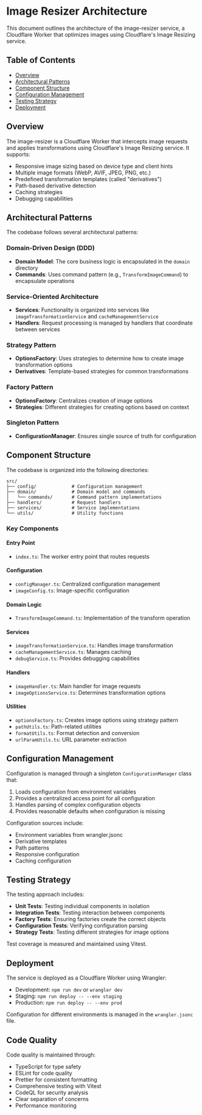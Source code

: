# Image Resizer Architecture

This document outlines the architecture of the image-resizer service, a Cloudflare Worker that optimizes images using Cloudflare's Image Resizing service.

## Table of Contents
- [Overview](#overview)
- [Architectural Patterns](#architectural-patterns)
- [Component Structure](#component-structure)
- [Configuration Management](#configuration-management)
- [Testing Strategy](#testing-strategy)
- [Deployment](#deployment)

## Overview

The image-resizer is a Cloudflare Worker that intercepts image requests and applies transformations using Cloudflare's Image Resizing service. It supports:

- Responsive image sizing based on device type and client hints
- Multiple image formats (WebP, AVIF, JPEG, PNG, etc.)
- Predefined transformation templates (called "derivatives")
- Path-based derivative detection
- Caching strategies
- Debugging capabilities

## Architectural Patterns

The codebase follows several architectural patterns:

### Domain-Driven Design (DDD)

- **Domain Model**: The core business logic is encapsulated in the `domain` directory
- **Commands**: Uses command pattern (e.g., `TransformImageCommand`) to encapsulate operations

### Service-Oriented Architecture

- **Services**: Functionality is organized into services like `imageTransformationService` and `cacheManagementService`
- **Handlers**: Request processing is managed by handlers that coordinate between services

### Strategy Pattern

- **OptionsFactory**: Uses strategies to determine how to create image transformation options
- **Derivatives**: Template-based strategies for common transformations

### Factory Pattern

- **OptionsFactory**: Centralizes creation of image options
- **Strategies**: Different strategies for creating options based on context

### Singleton Pattern

- **ConfigurationManager**: Ensures single source of truth for configuration

## Component Structure

The codebase is organized into the following directories:

```
src/
├── config/             # Configuration management
├── domain/             # Domain model and commands
│   └── commands/       # Command pattern implementations
├── handlers/           # Request handlers
├── services/           # Service implementations
└── utils/              # Utility functions
```

### Key Components

#### Entry Point

- `index.ts`: The worker entry point that routes requests

#### Configuration

- `configManager.ts`: Centralized configuration management
- `imageConfig.ts`: Image-specific configuration

#### Domain Logic

- `TransformImageCommand.ts`: Implementation of the transform operation

#### Services

- `imageTransformationService.ts`: Handles image transformation
- `cacheManagementService.ts`: Manages caching
- `debugService.ts`: Provides debugging capabilities

#### Handlers

- `imageHandler.ts`: Main handler for image requests
- `imageOptionsService.ts`: Determines transformation options

#### Utilities

- `optionsFactory.ts`: Creates image options using strategy pattern
- `pathUtils.ts`: Path-related utilities
- `formatUtils.ts`: Format detection and conversion
- `urlParamUtils.ts`: URL parameter extraction

## Configuration Management

Configuration is managed through a singleton `ConfigurationManager` class that:

1. Loads configuration from environment variables
2. Provides a centralized access point for all configuration
3. Handles parsing of complex configuration objects
4. Provides reasonable defaults when configuration is missing

Configuration sources include:
- Environment variables from wrangler.jsonc
- Derivative templates
- Path patterns
- Responsive configuration
- Caching configuration

## Testing Strategy

The testing approach includes:

- **Unit Tests**: Testing individual components in isolation
- **Integration Tests**: Testing interaction between components
- **Factory Tests**: Ensuring factories create the correct objects
- **Configuration Tests**: Verifying configuration parsing
- **Strategy Tests**: Testing different strategies for image options

Test coverage is measured and maintained using Vitest.

## Deployment

The service is deployed as a Cloudflare Worker using Wrangler:

- Development: `npm run dev` or `wrangler dev`
- Staging: `npm run deploy -- --env staging`
- Production: `npm run deploy -- --env prod`

Configuration for different environments is managed in the `wrangler.jsonc` file.

## Code Quality

Code quality is maintained through:

- TypeScript for type safety
- ESLint for code quality
- Prettier for consistent formatting
- Comprehensive testing with Vitest
- CodeQL for security analysis
- Clear separation of concerns
- Performance monitoring